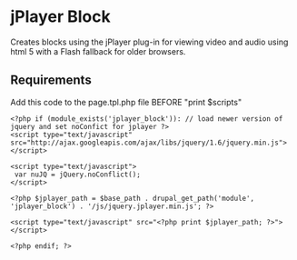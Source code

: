 jPlayer Block
=============

Creates blocks using the jPlayer plug-in for viewing video and 
audio using html 5 with a Flash fallback for older browsers.

Requirements
------------

Add this code to the page.tpl.php file BEFORE "print $scripts"


    <?php if (module_exists('jplayer_block')): // load newer version of jquery and set noConfict for jplayer ?>
    <script type="text/javascript" src="http://ajax.googleapis.com/ajax/libs/jquery/1.6/jquery.min.js"></script>
  
    <script type="text/javascript">
     var nuJQ = jQuery.noConflict();
    </script>
  
    <?php $jplayer_path = $base_path . drupal_get_path('module', 'jplayer_block') . '/js/jquery.jplayer.min.js'; ?>

    <script type="text/javascript" src="<?php print $jplayer_path; ?>"></script>
 
    <?php endif; ?>

